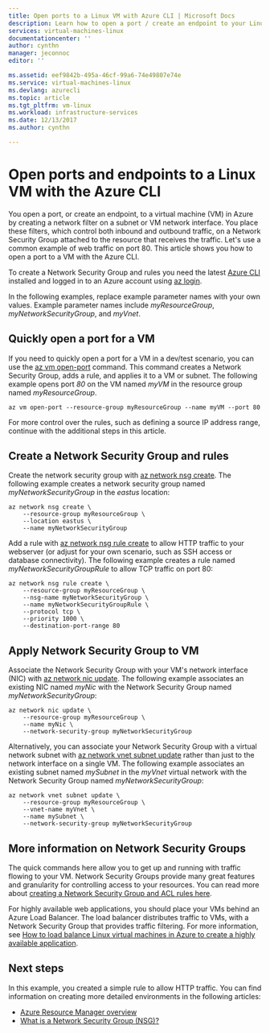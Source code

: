 ```yaml
---
title: Open ports to a Linux VM with Azure CLI | Microsoft Docs
description: Learn how to open a port / create an endpoint to your Linux VM using the Azure resource manager deployment model and the Azure CLI
services: virtual-machines-linux
documentationcenter: ''
author: cynthn
manager: jeconnoc
editor: ''

ms.assetid: eef9842b-495a-46cf-99a6-74e49807e74e
ms.service: virtual-machines-linux
ms.devlang: azurecli
ms.topic: article
ms.tgt_pltfrm: vm-linux
ms.workload: infrastructure-services
ms.date: 12/13/2017
ms.author: cynthn

---
```

# Open ports and endpoints to a Linux VM with the Azure CLI

You open a port, or create an endpoint, to a virtual machine (VM) in Azure by creating a network filter on a subnet or VM network interface. You place these filters, which control both inbound and outbound traffic, on a Network Security Group attached to the resource that receives the traffic. Let's use a common example of web traffic on port 80. This article shows you how to open a port to a VM with the Azure CLI. 


To create a Network Security Group and rules you need the latest [Azure CLI](/cli/azure/install-az-cli2) installed and logged in to an Azure account using [az login](/cli/azure/reference-index).

In the following examples, replace example parameter names with your own values. Example parameter names include *myResourceGroup*, *myNetworkSecurityGroup*, and *myVnet*.


## Quickly open a port for a VM
If you need to quickly open a port for a VM in a dev/test scenario, you can use the [az vm open-port](/cli/azure/vm) command. This command creates a Network Security Group, adds a rule, and applies it to a VM or subnet. The following example opens port *80* on the VM named *myVM* in the resource group named *myResourceGroup*.

```azure-cli
az vm open-port --resource-group myResourceGroup --name myVM --port 80
```

For more control over the rules, such as defining a source IP address range, continue with the additional steps in this article.


## Create a Network Security Group and rules
Create the network security group with [az network nsg create](/cli/azure/network/nsg). The following example creates a network security group named *myNetworkSecurityGroup* in the *eastus* location:

```azurecli
az network nsg create \
    --resource-group myResourceGroup \
    --location eastus \
    --name myNetworkSecurityGroup
```

Add a rule with [az network nsg rule create](/cli/azure/network/nsg/rule) to allow HTTP traffic to your webserver (or adjust for your own scenario, such as SSH access or database connectivity). The following example creates a rule named *myNetworkSecurityGroupRule* to allow TCP traffic on port 80:

```azurecli
az network nsg rule create \
    --resource-group myResourceGroup \
    --nsg-name myNetworkSecurityGroup \
    --name myNetworkSecurityGroupRule \
    --protocol tcp \
    --priority 1000 \
    --destination-port-range 80
```


## Apply Network Security Group to VM
Associate the Network Security Group with your VM's network interface (NIC) with [az network nic update](/cli/azure/network/nic). The following example associates an existing NIC named *myNic* with the Network Security Group named *myNetworkSecurityGroup*:

```azurecli
az network nic update \
    --resource-group myResourceGroup \
    --name myNic \
    --network-security-group myNetworkSecurityGroup
```

Alternatively, you can associate your Network Security Group with a virtual network subnet with [az network vnet subnet update](/cli/azure/network/vnet/subnet) rather than just to the network interface on a single VM. The following example associates an existing subnet named *mySubnet* in the *myVnet* virtual network with the Network Security Group named *myNetworkSecurityGroup*:

```azurecli
az network vnet subnet update \
    --resource-group myResourceGroup \
    --vnet-name myVnet \
    --name mySubnet \
    --network-security-group myNetworkSecurityGroup
```

## More information on Network Security Groups
The quick commands here allow you to get up and running with traffic flowing to your VM. Network Security Groups provide many great features and granularity for controlling access to your resources. You can read more about [creating a Network Security Group and ACL rules here](tutorial-virtual-network.md#secure-network-traffic).

For highly available web applications, you should place your VMs behind an Azure Load Balancer. The load balancer distributes traffic to VMs, with a Network Security Group that provides traffic filtering. For more information, see [How to load balance Linux virtual machines in Azure to create a highly available application](tutorial-load-balancer.md).

## Next steps
In this example, you created a simple rule to allow HTTP traffic. You can find information on creating more detailed environments in the following articles:

* [Azure Resource Manager overview](../../azure-resource-manager/resource-group-overview.md)
* [What is a Network Security Group (NSG)?](../../virtual-network/security-overview.md)
